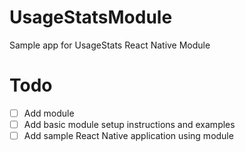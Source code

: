 # UsageStatsModule
Sample app for UsageStats React Native Module


# Todo
- [ ] Add module
- [ ] Add basic module setup instructions and examples
- [ ] Add sample React Native application using module
